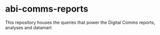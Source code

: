 # abi-comms-reports

This repository houses the queries that power the Digital Comms reports, analyses and datamart
